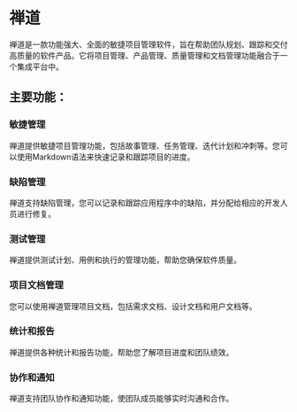 # 禅道

禅道是一款功能强大、全面的敏捷项目管理软件，旨在帮助团队规划、跟踪和交付高质量的软件产品。它将项目管理、产品管理、质量管理和文档管理功能融合于一个集成平台中。

## 主要功能：

### 敏捷管理

禅道提供敏捷项目管理功能，包括故事管理、任务管理、迭代计划和冲刺等。您可以使用Markdown语法来快速记录和跟踪项目的进度。

### 缺陷管理

禅道支持缺陷管理，您可以记录和跟踪应用程序中的缺陷，并分配给相应的开发人员进行修复。

### 测试管理

禅道提供测试计划、用例和执行的管理功能，帮助您确保软件质量。

### 项目文档管理

您可以使用禅道管理项目文档，包括需求文档、设计文档和用户文档等。

### 统计和报告

禅道提供各种统计和报告功能，帮助您了解项目进度和团队绩效。

### 协作和通知

禅道支持团队协作和通知功能，使团队成员能够实时沟通和合作。
